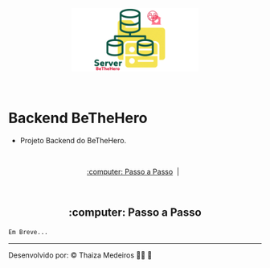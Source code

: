 <p align="center">
  <img src="../.imagens/backend-bethehero.png" alt="Backend BeTheHero" title="Backend BeTheHero" style="vertical-align:top; margin:6px 4px;" width="50%">
</p><br />

# Backend BeTheHero

- Projeto Backend do BeTheHero.

<br />

<p align="center">
  <a href="#rodando"> :computer: Passo a Passo</a>&nbsp;&nbsp;|&nbsp;&nbsp;
</p>

<br />

<div id="rodando" align="center">
    <h2> :computer: Passo a Passo</h2>
</div>

```bash
Em Breve...
```

---

Desenvolvido por: :copyright: Thaiza Medeiros :woman_technologist: :purple_heart:
